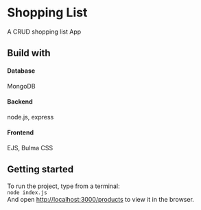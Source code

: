 <h1>Shopping List</h1>
<p>A CRUD shopping list App</p>

<h2>Build with</h2>
<h4>Database</h4>
MongoDB
<h4>Backend</h4>
node.js, express
<h4>Frontend</h4>
EJS, Bulma CSS
<h2>Getting started</h2>
To run the project, type from a terminal:<br>
<code>node index.js</code><br>
And open <a href="http://localhost:3000/products">http://localhost:3000/products</a> to view it in the browser.